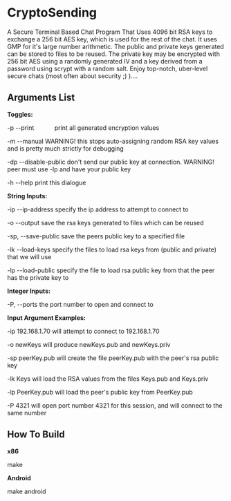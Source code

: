 CryptoSending
=============

A Secure Terminal Based Chat Program That Uses 4096 bit RSA keys to exchange a 256 bit AES key,
which is used for the rest of the chat. It uses GMP for it's large number arithmetic. The public
and private keys generated can be stored to files to be reused. The private key may be encrypted
with 256 bit AES using a randomly generated IV and a key derived from a password using scrypt with
a random salt. Enjoy top-notch, uber-level secure chats (most often about security ;) )....

Arguments List
--------------

**Toggles:**

-p	--print&nbsp;&nbsp;&nbsp;&nbsp;&nbsp;&nbsp;&nbsp;&nbsp;&nbsp;&nbsp;&nbsp;&nbsp;print all generated encryption values

-m	--manual					WARNING! this stops auto-assigning random RSA key values and is pretty much strictly for debugging

-dp	--disable-public	don't send our public key at connection. WARNING! peer must use -lp and have your public key

-h	--help						print this dialogue

**String Inputs:**

-ip	--ip-address			specify the ip address to attempt to connect to

-o	--output					save the rsa keys generated to files which can be reused

-sp,	--save-public		save the peers public key to a specified file

-lk	--load-keys				specify the files to load rsa keys from (public and private) that we will use

-lp	--load-public			specify the file to load rsa public key from that the peer has the private key to


**Integer Inputs:**

-P, --ports						the port number to open and connect to


**Input Argument Examples:**

-ip 192.168.1.70			will attempt to connect to 192.168.1.70

-o newKeys						will produce newKeys.pub and newKeys.priv

-sp peerKey.pub				will create the file peerKey.pub with the peer's rsa public key

-lk Keys							will load the RSA values from the files Keys.pub and Keys.priv

-lp PeerKey.pub				will load the peer's public key from PeerKey.pub

-P 4321								will open port number 4321 for this session, and will connect to the same number


How To Build
------------
**x86**

make


**Android**

make android
